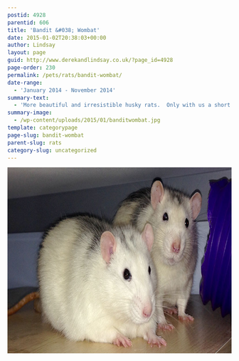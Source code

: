 ```yaml
---
postid: 4928
parentid: 606
title: 'Bandit &#038; Wombat'
date: 2015-01-02T20:38:03+00:00
author: Lindsay
layout: page
guid: http://www.derekandlindsay.co.uk/?page_id=4928
page-order: 230
permalink: /pets/rats/bandit-wombat/
date-range:
  - 'January 2014 - November 2014'
summary-text:
  - 'More beautiful and irresistible husky rats.  Only with us a short time, these two boys lived each day to the full.   With wonderful cheeky personalities we let them get away with anything - including playing with our computers.'
summary-image:
  - /wp-content/uploads/2015/01/banditwombat.jpg
template: categorypage
page-slug: bandit-wombat
parent-slug: rats
category-slug: uncategorized
---
```

<img class="aligncenter size-full wp-image-5396" title="Our new husky rats Bandit & Wombat" src="/wp-content/uploads/2014/12/page_2737.jpg" alt="Our new husky rats Bandit & Wombat" width="780" height="418" />